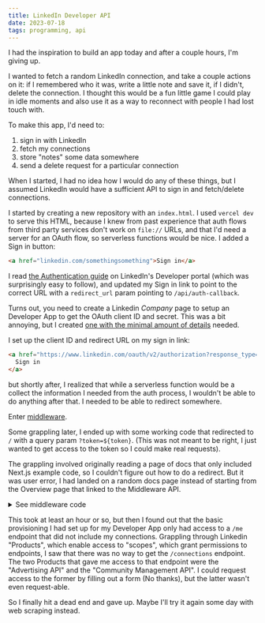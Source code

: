```yaml
---
title: LinkedIn Developer API
date: 2023-07-18
tags: programming, api
---
```


I had the inspiration to build an app today and after a couple hours, I'm giving up.

I wanted to fetch a random LinkedIn connection, and take a couple actions on it:
if I remembered who it was, write a little note and save it, if I didn't, delete
the connection. I thought this would be a fun little game I could play in idle
moments and also use it as a way to reconnect with people I had lost touch with.

To make this app, I'd need to:

1. sign in with LinkedIn
2. fetch my connections
3. store "notes" some data somewhere
4. send a delete request for a particular connection

When I started, I had no idea how I would do any of these things, but I assumed LinkedIn would have
a sufficient API to sign in and fetch/delete connections.

I started by creating a new repository with an `index.html`. I used `vercel dev` to serve this
HTML, because I knew from past experience that auth flows from third party services
don't work on `file://` URLs, and that I'd need a server for an OAuth flow, so serverless
functions would be nice. I added a Sign in button:

```html
<a href="linkedin.com/somethingsomething">Sign in</a>
```

I read [the Authentication guide][1] on LinkedIn's Developer portal (which was
surprisingly easy to follow), and updated my Sign in link to point to the correct
URL with a `redirect_url` param pointing to `/api/auth-callback`.

Turns out, you need to create a Linkedin _Company_ page to setup an Developer App
to get the OAuth client ID and secret. This was a bit annoying, but I created
[one with the minimal amount of details][2] needed.

I set up the client ID and redirect URL on my sign in link:

```html
<a href="https://www.linkedin.com/oauth/v2/authorization?response_type=code&client_id={redacted}&redirect_uri=http%3A%2F%2Flocalhost%3A3000%2Fapi%2Fauth-callback&state=foobar&scope=r_liteprofile%20r_emailaddress">
  Sign in
</a>
```

but shortly after, I realized that while a serverless function would be a collect the information I
needed from the auth process, I wouldn't be able to do anything after that. I needed to be able to
redirect somewhere.

Enter [middleware][3].

Some grappling later, I ended up with some working code that redirected to `/` with a query
param `?token=${token}`. (This was not meant to be right, I just wanted to get access to
the token so I could make real requests).

The grappling involved originally reading a page of docs that only included Next.js example
code, so I couldn't figure out how to do a redirect. But it was user error, I had landed on
a random docs page instead of starting from the Overview page that linked to the Middleware API.

<details>
<summary>See middleware code</summary>

```js
export const config = {
  matcher: "/auth-callback",
};

export default async function (req) {
  const reqURL = new URL(req.url);
  const { searchParams: params } = reqURL;
  if (params.has("error")) {
    return Response.redirect(new URL("/?failed=true", req.url));
  }

  const code = params.get("code");

  let token;
  try {
    // hand wave over next step
    token = await getToken(code);
  } catch (e) {
    // nothing
  }

  if (!token) {
    return Response.redirect(new URL("/?failed=true", req.url));
  }

  return Response.redirect(new URL(`/?token=${token}`, req.url));
}

// get token using authCode
async function getToken(code) {
  const queryParams = new URLSearchParams({
    grant_type: 'authorization_code',
    code,
    client_id: '{redacted}',
    client_secret: '{redacted}',
    redirect_uri: "http://localhost:3000/auth-callback",
  });

  const res = await await fetch(
    `https://www.linkedin.com/oauth/v2/accessToken?${queryParams}`, {
    method: "POST",
    headers: {
      "Content-Type": "application/json",
    },
  });

  const json = await res.json();
  if (res.ok) {
    return json.access_token;
  }

  throw new Error("Failed", json.error);
}
```
</details>

This took at least an hour or so, but then I found out that the basic
provisioning I had set up for my Developer App only had access to a `/me`
endpoint that did not include my connections. Grappling through Linkedin
"Products", which enable access to "scopes", which grant permissions to
endpoints, I saw that there was no way to get the `/connections` endpoint. The
two Products that gave me access to that endpoint were the "Advertising API" and
the "Community Management API". I could request access to the former by filling
out a form (No thanks), but the latter wasn't even request-able.

So I finally hit a dead end and gave up. Maybe I'll try it again some day with
web scraping instead.

[1]: https://learn.microsoft.com/en-us/linkedin/shared/authentication/authentication
[2]: https://www.linkedin.com/company/my-little-company-123
[3]: https://vercel.com/docs/concepts/functions/edge-middleware/middleware-api
